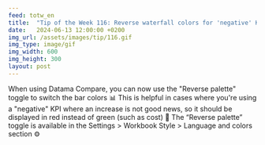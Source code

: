 ```yaml
---
feed: totw_en
title:  "Tip of the Week 116: Reverse waterfall colors for 'negative' KPIs"
date:   2024-06-13 12:00:00 +0200
img_url: /assets/images/tip/116.gif
img_type: image/gif
img_width: 600
img_height: 300
layout: post
---
```


When using Datama Compare, you can now use the "Reverse palette" toggle to switch the bar colors 📊 This is helpful in cases where you're using a "negative" KPI where an increase is not good news, so it should be displayed in red instead of green (such as cost) 💸 The “Reverse palette” toggle is available in the Settings > Workbook Style > Language and colors section ⚙️
